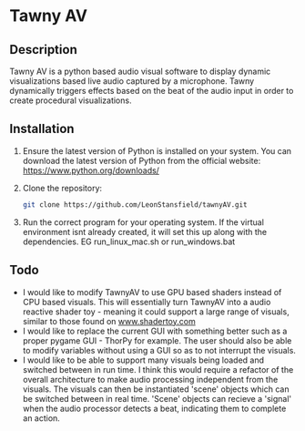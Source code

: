 # Tawny AV

## Description
Tawny AV is a python based audio visual software to display dynamic visualizations based live audio captured by a microphone. Tawny dynamically triggers effects based on the beat of the audio input in order to create procedural visualizations.


## Installation
1. Ensure the latest version of Python is installed on your system. You can download the latest version of Python from the official website: https://www.python.org/downloads/

2. Clone the repository:
    ```sh
    git clone https://github.com/LeonStansfield/tawnyAV.git
    ```

3. Run the correct program for your operating system. If the virtual environment isnt already created, it will set this up along with the dependencies. EG run_linux_mac.sh or run_windows.bat

## Todo
 - I would like to modify TawnyAV to use GPU based shaders instead of CPU based visuals. This will essentially turn TawnyAV into a audio reactive shader toy - meaning it could support a large range of visuals, similar to those found on www.shadertoy.com
 - I would like to replace the current GUI with something better such as a proper pygame GUI - ThorPy for example. The user should also be able to modify variables without using a GUI so as to not interrupt the visuals.
 - I would like to be able to support many visuals being loaded and switched between in run time. I think this would require a refactor of the overall architecture to make audio processing independent from the visuals. The visuals can then be instantiated 'scene' objects which can be switched between in real time. 'Scene' objects can recieve a 'signal' when the audio processor detects a beat, indicating them to complete an action.
